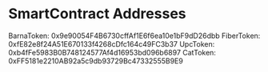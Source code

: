 # SmartContract Addresses

BarnaToken:		0x9e90054F4B6730cffAf1E6f6ea10e1bF9dD26dbb
FiberToken:		0xfE82e8f24A51E670133f4268cDfc164c49FC3b37
UpcToken:		0xb4fFe5983B0B748124577Af4d16953bd096b6897
CatToken:		0xFF5181e2210AB92a5c9db93729Bc47332555B9E9

